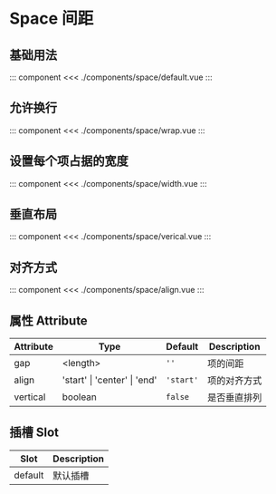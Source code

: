 # Space 间距

## 基础用法

::: component <SpaceDefault/>
<<< ./components/space/default.vue
:::

## 允许换行

::: component <SpaceWrap/>
<<< ./components/space/wrap.vue
:::

## 设置每个项占据的宽度

::: component <SpaceWidth/>
<<< ./components/space/width.vue
:::

## 垂直布局

::: component <SpaceVerical/>
<<< ./components/space/verical.vue
:::

## 对齐方式

::: component <SpaceAlign/>
<<< ./components/space/align.vue
:::


## 属性 Attribute

| Attribute | Type                         | Default   | Description |
|-----------|------------------------------|-----------|-------------|
| gap       | \<length\>                   | `''`      | 项的间距     |
| align     | 'start' \| 'center' \| 'end' | `'start'` | 项的对齐方式  |
| vertical  | boolean                      | `false`   | 是否垂直排列  |

## 插槽 Slot

| Slot    | Description |
|---------|-------------|
| default | 默认插槽     |
